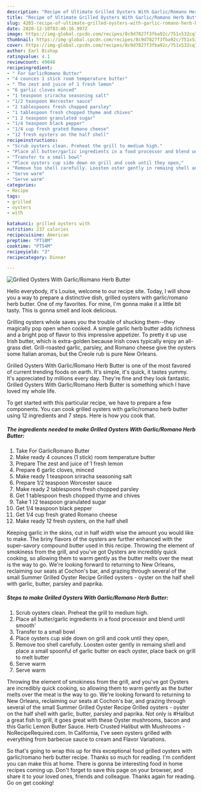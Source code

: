 ```yaml
---
description: "Recipe of Ultimate Grilled Oysters With Garlic/Romano Herb Butter"
title: "Recipe of Ultimate Grilled Oysters With Garlic/Romano Herb Butter"
slug: 4265-recipe-of-ultimate-grilled-oysters-with-garlic-romano-herb-butter
date: 2020-12-10T03:46:16.997Z
image: https://img-global.cpcdn.com/recipes/8c9d7827f3fba92c/751x532cq70/grilled-oysters-with-garlicromano-herb-butter-recipe-main-photo.jpg
thumbnail: https://img-global.cpcdn.com/recipes/8c9d7827f3fba92c/751x532cq70/grilled-oysters-with-garlicromano-herb-butter-recipe-main-photo.jpg
cover: https://img-global.cpcdn.com/recipes/8c9d7827f3fba92c/751x532cq70/grilled-oysters-with-garlicromano-herb-butter-recipe-main-photo.jpg
author: Earl Bishop
ratingvalue: 4.1
reviewcount: 49048
recipeingredient:
- " For GarlicRomano Butter"
- "4 counces 1 stick room temperature butter"
- " The zest and juice of 1 fresh lemon"
- "6 garlic cloves minced"
- "1 teaspoon sriracha seasoning salt"
- "1/2 teaspoon Worcester sauce"
- "2 tablespoons fresh chopped parsley"
- "1 tablespoon fresh chopped thyme and chives"
- "1 2 teaspoon granulated sugar"
- "1/4 teaspoon black pepper"
- "1/4 cup fresh grated Romano cheese"
- "12 fresh oysters on the half shell"
recipeinstructions:
- "Scrub oysters clean. Preheat the grill to medium high."
- "Place all butter/garlic ingredients in a food processor and blend until smooth&#39;"
- "Transfer to a small bowl"
- "Place oysters cup side down on grill and cook until they open,"
- "Remove too shell carefully. Loosten oster gently in remaing shell and place a small spoonful of garlic butter on each oyster, place back on grill to melt butter"
- "Serve warm"
- "Serve warm"
categories:
- Recipe
tags:
- grilled
- oysters
- with

katakunci: grilled oysters with 
nutrition: 237 calories
recipecuisine: American
preptime: "PT18M"
cooktime: "PT54M"
recipeyield: "3"
recipecategory: Dinner

---
```



![Grilled Oysters With Garlic/Romano Herb Butter](https://img-global.cpcdn.com/recipes/8c9d7827f3fba92c/751x532cq70/grilled-oysters-with-garlicromano-herb-butter-recipe-main-photo.jpg)

Hello everybody, it's Louise, welcome to our recipe site. Today, I will show you a way to prepare a distinctive dish, grilled oysters with garlic/romano herb butter. One of my favorites. For mine, I'm gonna make it a little bit tasty. This is gonna smell and look delicious.

Grilling oysters whole saves you the trouble of shucking them--they magically pop open when cooked. A simple garlic herb butter adds richness and a bright pop of flavor to this impressive appetizer. To pretty it up use Irish butter, which is extra-golden because Irish cows typically enjoy an all-grass diet. Grill-roasted garlic, parsley, and Romano cheese give the oysters some Italian aromas, but the Creole rub is pure New Orleans.

Grilled Oysters With Garlic/Romano Herb Butter is one of the most favored of current trending foods on earth. It's simple, it's quick, it tastes yummy. It's appreciated by millions every day. They're fine and they look fantastic. Grilled Oysters With Garlic/Romano Herb Butter is something which I have loved my whole life.


To get started with this particular recipe, we have to prepare a few components. You can cook grilled oysters with garlic/romano herb butter using 12 ingredients and 7 steps. Here is how you cook that.

<!--inarticleads1-->

##### The ingredients needed to make Grilled Oysters With Garlic/Romano Herb Butter:

1. Take  For GarlicRomano Butter
1. Make ready 4 counces (1 stick) room temperature butter
1. Prepare  The zest and juice of 1 fresh lemon
1. Prepare 6 garlic cloves, minced
1. Make ready 1 teaspoon sriracha seasoning salt
1. Prepare 1/2 teaspoon Worcester sauce
1. Make ready 2 tablespoons fresh chopped parsley
1. Get 1 tablespoon fresh chopped thyme and chives
1. Take 1 }2 teaspoon granulated sugar
1. Get 1/4 teaspoon black pepper
1. Get 1/4 cup fresh grated Romano cheese
1. Make ready 12 fresh oysters, on the half shell


Keeping garlic in the skins, cut in half width wise the amount you would like to make. The briny flavors of the oysters are further enhanced with the super-savory compound butter used in this recipe. Throwing the element of smokiness from the grill, and you&#39;ve got Oysters are incredibly quick cooking, so allowing them to warm gently as the butter melts over the meat is the way to go. We&#39;re looking forward to returning to New Orleans, reclaiming our seats at Cochon&#39;s bar, and grazing through several of the small Summer Grilled Oyster Recipe Grilled oysters - oyster on the half shell with garlic, butter, parsley and paprika. 

<!--inarticleads2-->

##### Steps to make Grilled Oysters With Garlic/Romano Herb Butter:

1. Scrub oysters clean. Preheat the grill to medium high.
1. Place all butter/garlic ingredients in a food processor and blend until smooth&#39;
1. Transfer to a small bowl
1. Place oysters cup side down on grill and cook until they open,
1. Remove too shell carefully. Loosten oster gently in remaing shell and place a small spoonful of garlic butter on each oyster, place back on grill to melt butter
1. Serve warm
1. Serve warm


Throwing the element of smokiness from the grill, and you&#39;ve got Oysters are incredibly quick cooking, so allowing them to warm gently as the butter melts over the meat is the way to go. We&#39;re looking forward to returning to New Orleans, reclaiming our seats at Cochon&#39;s bar, and grazing through several of the small Summer Grilled Oyster Recipe Grilled oysters - oyster on the half shell with garlic, butter, parsley and paprika. Not only is #Halibut a great fish to grill, it goes great with these Oyster mushrooms, bacon and this Garlic Lemon Butter Sauce. Herb Crusted Halibut with Mushrooms - NoRecipeRequired.com. In California, I&#39;ve seen oysters grilled with everything from barbecue sauce to cream and Flavor Variations. 

So that's going to wrap this up for this exceptional food grilled oysters with garlic/romano herb butter recipe. Thanks so much for reading. I'm confident you can make this at home. There is gonna be interesting food in home recipes coming up. Don't forget to save this page on your browser, and share it to your loved ones, friends and colleague. Thanks again for reading. Go on get cooking!
